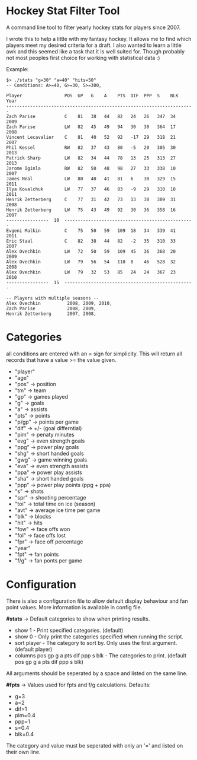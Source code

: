 # Hockey Stat Filter Tool

A command line tool to filter yearly hockey stats for players since 2007.

I wrote this to help a little with my fantasy hockey. It allows me to find which players meet my desired criteria for a draft.
I also wanted to learn a little awk and this seemed like a task that it is well suited for.
Though probably not most peoples first choice for working with statistical data :)

Example:
```
$> ./stats "g=30" "a=40" "hits=50"
-- Conditions: A>=40, G>=30, S>=300, 

Player                POS  GP   G    A    PTS  DIF  PPP  S    BLK  Year
-----------------------------------------------------------------------
Zach Parise           C    81   38   44   82   24   26   347  34   2009
Zach Parise           LW   82   45   49   94   30   30   364  17   2008
Vincent Lecavalier    C    81   40   52   92   -17  29   318  21   2007
Phil Kessel           RW   82   37   43   80   -5   20   305  30   2013
Patrick Sharp         LW   82   34   44   78   13   25   313  27   2013
Jarome Iginla         RW   82   50   48   98   27   33   338  10   2007
James Neal            LW   80   40   41   81   6    30   329  15   2011
Ilya Kovalchuk        LW   77   37   46   83   -9   29   310  18   2011
Henrik Zetterberg     C    77   31   42   73   13   30   309  31   2008
Henrik Zetterberg     LW   75   43   49   92   30   36   358  16   2007
----------------  10  -------------------------------------------------
Evgeni Malkin         C    75   50   59   109  18   34   339  41   2011
Eric Staal            C    82   38   44   82   -2   35   310  33   2007
Alex Ovechkin         LW   72   50   59   109  45   36   368  20   2009
Alex Ovechkin         LW   79   56   54   110  8    46   528  32   2008
Alex Ovechkin         LW   79   32   53   85   24   24   367  23   2010
----------------  15  -------------------------------------------------

-- Players with multiple seasons --
Alex Ovechkin          2008, 2009, 2010, 
Zach Parise            2008, 2009, 
Henrik Zetterberg      2007, 2008,
```

# Categories
all conditions are entered with an = sign for simplicity. This will return all records that have a value >= the value given.
- "player"
- "age"
- "pos" -> position
- "tm" -> team
- "gp" -> games played
- "g" -> goals
- "a" -> assists
- "pts" -> points
- "p/gp" -> points per game
- "dif" -> +/- (goal differntial)
- "pim" -> penaty minutes
- "evg" -> even strength goals
- "ppg" -> power play goals
- "shg" -> short handed goals
- "gwg" -> game winning goals
- "eva" -> even strength assists
- "ppa" -> power play assists
- "sha" -> short handed goals
- "ppp" -> power play points (ppg + ppa)
- "s" -> shots
- "spr" -> shooting percentage
- "toi" -> total time on ice (season)
- "avt" -> average ice time per game
- "blk" -> blocks
- "hit" -> hits
- "fow" -> face offs won
- "fol" -> face offs lost
- "fpr" -> face off percentage
- "year"
- "fpt" -> fan points
- "f/g" -> fan ponts per game

# Configuration
There is also a configuration file to allow default display behaviour and fan point values.
More information is available in config file.

**\#stats** -> Default categories to show when printing results.
- show 1  - Print specified categories. (default)
- show 0  - Only print the categories specified when running the script.
- sort player  - The category to sort by. Only uses the first argument. (default player)
- columns pos gp g a pts dif ppp s blk  - The categories to print. (default pos gp g a pts dif ppp s blk)

All arguments should be seperated by a space and listed on the same line.

**\#fpts** -> Values used for fpts and f/g calculations.
Defaults:
- g=3
- a=2
- dif=1
- pim=0.4
- ppp=1
- s=0.4
- blk=0.4

The category and value must be seperated with only an '=' and listed on their own line.
